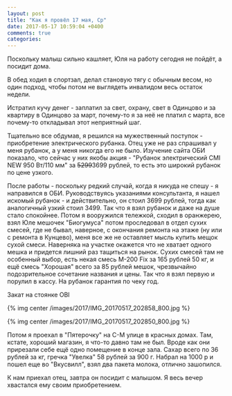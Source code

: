 ```yaml
---
layout: post
title: "Как я провёл 17 мая, Ср"
date: 2017-05-17 10:59:04 +0400
comments: true
categories: 
---
```

Поскольку малыш сильно кашляет, Юля на работу сегодня не пойдёт, а посидит дома.

В обед ходил в спортзал, делал становую тягу с обычным весом, но один подход, чтобы потом не выглядеть инвалидом весь остаток недели.

Истратил кучу денег - заплатил за свет, охрану, свет в Одинцово и за квартиру в Одинцово за март, почему-то я за неё не платил с марта, все почему-то откладывал этот неприятный шаг.

Тщательно все обдумав, я решился на мужественный поступок - приобретение электрического рубанка. Отец уже не раз спрашивал у меня рубанок, а у меня никогда его не было. Изучение сайта ОБИ показало, что сейчас у них якобы акция - "Рубанок электрический CMI NEW 950 Вт/110 мм" за ~~5299~~3699 рублей, то есть это широкий рубанок по цене узкого.

После работы - поскольку редкий случай, когда я никуда не спешу - я направился в ОБИ. Руководствуясь указаниями консультанта, я нашел искомый рубанок - и действительно, он стоил 3699 рублей, тогда как аналогичный узкий стоил 3499. Так что я взял рубанок и даже на душе стало спокойнее. Потом я вооружился тележкой, сходил в оранжерею, взял Юле мешочек "Биогумуса" потом проследовал в отдел сухих смесей, где не бывал, наверное, с окончания ремонта на этаже (ну или с ремонта в Кунцево), меня все же не оставляет мысль купить мещок сухой смеси. Наверняка на участке окажется что не хватает одного мешка и придется лишний раз тащиться на рынок. Сухих смесей там не особенный выбор, есть некая смесь M-200 Fix за 165 рублей 50 кг, и ещё смесь "Хорошая" всего за 85 рублей мешок, чрезвычайно подозрительное сочетание названия и цены. Так что я взял первую и порулил в кассу. На рубанок гарантия по чеку год. 

Закат на стоянке OBI

{% img center /images/2017/IMG_20170517_202858_800.jpg %}

{% img center /images/2017/IMG_20170517_202850_800.jpg %}

Потом я проехал в "Пятерочку" на С-М улице в красных домах. Там, кстате, хороший магазин, я что-то давно там не был. Вроде как они прирезали себе ещё одно помещение в конце зала. Сахар всего по 36 рублей за кг, гречка "Увелка" 58 рублей за 900 г. Набрал на 1000 р и пошел еще во "Вкусвилл", взял два пакета молока, отлично зашопился.

К нам приехал отец, завтра он посидит с малышом. Я весь вечер хвастался ему своим приобретением.
